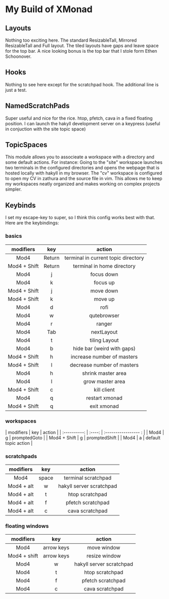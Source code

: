 # My Build of XMonad

## Layouts
Nothing too exciting here. The standard ResizableTall, Mirrored ResizableTall
and Full layout. The tiled layouts have gaps and leave space for the top bar.
A nice looking bonus is the top bar that I stole form Ethen Schoonover.

## Hooks
Nothing to see here except for the scratchpad hook. The additional line is just
a test.

## NamedScratchPads
Super useful and nice for the rice.
htop, pfetch, cava in a fixed floating position. I can launch the hakyll
development server on a keypress (useful in conjuction with the site topic
space)

## TopicSpaces 
This module allows you to associeate a workspace with a directory and some
default actions. For instance:  Going to the "site" workspace launches two
terminals in the configured directories and opens the webpage that is hosted
locally with hakyll in my browser.  The "cv" workspace is configured to open my
CV in zathura and the source file in vim.  This allows me to keep my workspaces
neatly organized and makes working on complex projects simpler.

## Keybinds
I set my escape-key to super, so I think this config works best with that.
Here are the keybindings:

### basics
| modifiers    | key    | action                               |
| :----------: | :----: | :----------------------------------: |
| Mod4         | Return | terminal in current topic directory  |
| Mod4 + Shift | Return | terminal in home directory           |
| Mod4         | j      | focus down                           |
| Mod4         | k      | focus up                             |
| Mod4 + Shift | j      | move down                            |
| Mod4 + Shift | k      | move up                              |
| Mod4         | d      | rofi                                 |
| Mod4         | w      | qutebrowser                          |
| Mod4         | r      | ranger                               |
| Mod4         | Tab    | nextLayout                           |
| Mod4         | t      | tiling Layout                        |
| Mod4         | b      | hide bar (weird with gaps)           |
| Mod4 + Shift | h      | increase number of masters           |
| Mod4 + Shift | l      | decrease number of masters           |
| Mod4         | h      | shrink master area                   |
| Mod4         | l      | grow master area                     |
| Mod4 + Shift | c      | kill client                          |
| Mod4         | q      | restart xmonad                       |
| Mod4 + Shift | q      | exit xmonad                          |

### workspaces
| modifiers    | key    | action               |
| :----------: | :----: | :----------------- : |
| Mod4         | g      | promptedGoto         |
| Mod4 + Shift | g      | promptedShift        |
| Mod4         | a      | default topic action |

### scratchpads
| modifiers    | key    | action                     |
| :----------: | :----: | :------------------------: |
| Mod4         | space  | terminal scratchpad        |
| Mod4 + alt   | w      | hakyll server scratchpad   |
| Mod4 + alt   | t      | htop  scratchpad           |
| Mod4 + alt   | f      | pfetch scratchpad          |
| Mod4 + alt   | c      | cava scratchpad            |

### floating windows
| modifiers    | key        | action                     |
| :----------: | :----:     | :------------------------: |
| Mod4         | arrow keys | move window                |
| Mod4 + shift | arrow keys | resize window              |
| Mod4         | w          | hakyll server scratchpad   |
| Mod4         | t          | htop  scratchpad           |
| Mod4         | f          | pfetch scratchpad          |
| Mod4         | c          | cava scratchpad            |
